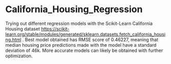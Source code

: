 # California_Housing_Regression


Trying out different regression models with the Scikit-Learn California Housing dataset https://scikit-learn.org/stable/modules/generated/sklearn.datasets.fetch_california_housing.html . Best model obtained has RMSE score of 0.46227, meaning that median housing price predictions made 
with the model have a standard deviation of 46k. More accurate models can likely be obtained with further optimization. 
